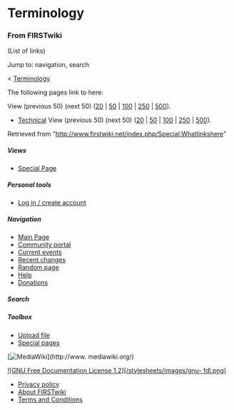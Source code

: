 # Terminology

### From FIRSTwiki

(List of links)

Jump to: navigation, search

&lt; [Terminology](/index.php?title=Terminology&redirect=no "Terminology" )  

The following pages link to here:

View (previous 50) (next 50)
([20](/index.php?title=Special:Whatlinkshere/Terminology&limit=20&from=0
"Special:Whatlinkshere/Terminology" ) |
[50](/index.php?title=Special:Whatlinkshere/Terminology&limit=50&from=0
"Special:Whatlinkshere/Terminology" ) |
[100](/index.php?title=Special:Whatlinkshere/Terminology&limit=100&from=0
"Special:Whatlinkshere/Terminology" ) |
[250](/index.php?title=Special:Whatlinkshere/Terminology&limit=250&from=0
"Special:Whatlinkshere/Terminology" ) |
[500](/index.php?title=Special:Whatlinkshere/Terminology&limit=500&from=0
"Special:Whatlinkshere/Terminology" )).

  * [Technical](/index.php/Technical "Technical" )
View (previous 50) (next 50)
([20](/index.php?title=Special:Whatlinkshere/Terminology&limit=20&from=0
"Special:Whatlinkshere/Terminology" ) |
[50](/index.php?title=Special:Whatlinkshere/Terminology&limit=50&from=0
"Special:Whatlinkshere/Terminology" ) |
[100](/index.php?title=Special:Whatlinkshere/Terminology&limit=100&from=0
"Special:Whatlinkshere/Terminology" ) |
[250](/index.php?title=Special:Whatlinkshere/Terminology&limit=250&from=0
"Special:Whatlinkshere/Terminology" ) |
[500](/index.php?title=Special:Whatlinkshere/Terminology&limit=500&from=0
"Special:Whatlinkshere/Terminology" )).

Retrieved from "<http://www.firstwiki.net/index.php/Special:Whatlinkshere>"

##### Views

  * [Special Page](/index.php/Special:Whatlinkshere/Terminology)

##### Personal tools

  * [Log in / create account](/index.php?title=Special:Userlogin&returnto=Special:Whatlinkshere)

[](/index.php/Main_Page "Main Page" )

##### Navigation

  * [Main Page](/index.php/Main_Page)
  * [Community portal](/index.php/FIRSTwiki:Community_portal)
  * [Current events](/index.php/Current_events)
  * [Recent changes](/index.php/Special:Recentchanges)
  * [Random page](/index.php/Special:Random)
  * [Help](/index.php/Help:Contents)
  * [Donations](/index.php/FIRSTwiki:Site_support)

##### Search



##### Toolbox

  * [Upload file](/index.php/Special:Upload)
  * [Special pages](/index.php/Special:Specialpages)

[![MediaWiki](/skins/common/images/poweredby_mediawiki_88x31.png)](http://www.
mediawiki.org/)

[![GNU Free Documentation License 1.2](/stylesheets/images/gnu-
fdl.png)](http://www.gnu.org/copyleft/fdl.html)

  * [Privacy policy](/index.php/FIRSTwiki:Privacy_policy "FIRSTwiki:Privacy policy" )
  * [About FIRSTwiki](/index.php/FIRSTwiki:About "FIRSTwiki:About" )
  * [Terms and Conditions](/index.php/FIRSTwiki:Terms_and_conditions "FIRSTwiki:Terms and conditions" )

